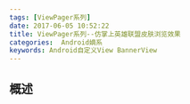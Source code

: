 ```yaml
---
tags: [ViewPager系列]
date: 2017-06-05 10:52:22
title: ViewPager系列--仿掌上英雄联盟皮肤浏览效果
categories:  Android嫡系
keywords: Android自定义View BannerView
---
```

## 概述
>


<!-- more -->
<!-- 这是　　缩进-->
## 





<!-- <iframe frameborder="no" border="0" marginwidth="0" marginheight="0" width=100% height=86 src="//music.163.com/outchain/player?type=2&id=songid&auto=1&height=66"></iframe> -->